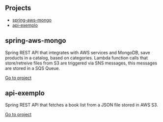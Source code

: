 <!-- START doctoc generated TOC please keep comment here to allow auto update -->
<!-- DON'T EDIT THIS SECTION, INSTEAD RE-RUN doctoc TO UPDATE -->
## Projects

- [spring-aws-mongo](#spring-aws-mongo)
- [api-exemplo](#api-exemplo)

<!-- END doctoc generated TOC please keep comment here to allow auto update -->

## spring-aws-mongo

Spring REST API that integrates with AWS services and MongoDB, save products in a catalog, based on categories. Lambda function calls that store/retreive files from S3 are triggered via SNS messages, this messages are stored in a SQS Queue.

[Go to project](https://github.com/guilhermelff/java/tree/main/spring-aws-mongo)

## api-exemplo

Spring REST API that fetches a book list from a JSON file stored in AWS S3.

[Go to project](https://github.com/guilhermelff/java/tree/main/api-exemplo)
